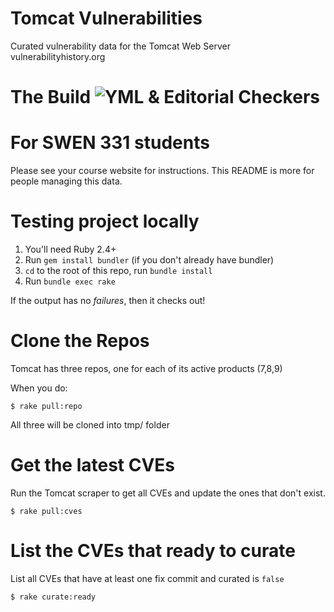 # Tomcat Vulnerabilities

Curated vulnerability data for the Tomcat Web Server vulnerabilityhistory.org

# The Build ![YML & Editorial Checkers](https://github.com/VulnerabilityHistoryProject/tomcat-vulnerabilities/workflows/YML%20&%20Editorial%20Checkers/badge.svg)

# For SWEN 331 students

Please see your course website for instructions. This README is more for people managing this data.

# Testing project locally

1. You'll need Ruby 2.4+
2. Run `gem install bundler` (if you don't already have bundler)
3. `cd` to the root of this repo, run `bundle install`
4. Run `bundle exec rake`

If the output has no *failures*, then it checks out!

# Clone the Repos

Tomcat has three repos, one for each of its active products (7,8,9)

When you do:

`$ rake pull:repo`

All three will be cloned into tmp/ folder

# Get the latest CVEs

Run the Tomcat scraper to get all CVEs and update the ones that don't exist.

`$ rake pull:cves`

# List the CVEs that ready to curate

List all CVEs that have at least one fix commit and curated is `false`

`$ rake curate:ready`

